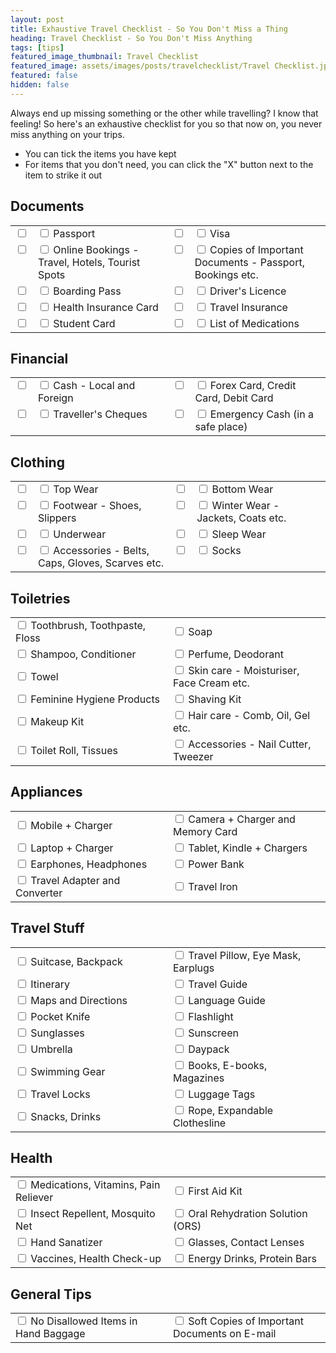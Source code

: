 ```yaml
---
layout: post
title: Exhaustive Travel Checklist - So You Don't Miss a Thing
heading: Travel Checklist - So You Don't Miss Anything
tags: [tips]
featured_image_thumbnail: Travel Checklist
featured_image: assets/images/posts/travelchecklist/Travel Checklist.jpg
featured: false
hidden: false
---
```


Always end up missing something or the other while travelling? I know that feeling! So here's an exhaustive checklist for you so that now on, you never miss anything on your trips.

- You can tick the items you have kept
- For items that you don't need, you can click the "X" button next to the item to strike it out

## Documents

<table style="width:100%">
<tr>
    <td width="3%" valign="top"><input type="checkbox"/></td>
    <td width="47%" valign="top"><input type="checkbox"/> <label class="strikethrough"> Passport</label></td>
    <td width="3%" valign="top"><input type="checkbox"/></td>
    <td width="47%" valign="top"><input type="checkbox"> <label class="strikethrough"> Visa</label></td>
</tr>
<tr>
    <td width="3%" valign="top"><input type="checkbox"/></td>
    <td width="47%" valign="top"><input type="checkbox"/> <label class="strikethrough"> Online Bookings - Travel, Hotels, Tourist Spots</label></td>
    <td width="3%" valign="top"><input type="checkbox"/></td>
    <td width="47%" valign="top"><input type="checkbox"/> <label class="strikethrough"> Copies of Important Documents - Passport, Bookings etc.</label></td>
</tr>
<tr>
    <td width="3%" valign="top"><input type="checkbox"/></td>
    <td width="47%" valign="top"><input type="checkbox"/> <label class="strikethrough"> Boarding Pass</label></td>
    <td width="3%" valign="top"><input type="checkbox"/></td>
    <td width="47%" valign="top"><input type="checkbox"/> <label class="strikethrough"> Driver's Licence</label></td>
</tr>
<tr>
    <td width="3%"><input type="checkbox"/></td>
    <td width="47%"><input type="checkbox"/> <label class="strikethrough"> Health Insurance Card</label></td>
    <td width="3%"><input type="checkbox"/></td>
    <td width="47%"><input type="checkbox"/> <label class="strikethrough"> Travel Insurance</label></td>
</tr>
<tr>
    <td width="3%"><input type="checkbox"/></td>
    <td width="47%"><input type="checkbox"/> <label class="strikethrough"> Student Card</label></td>
    <td width="3%"><input type="checkbox"/></td>
    <td width="47%"><input type="checkbox"/> <label class="strikethrough"> List of Medications</label></td>
</tr>
</table>

## Financial

<table style="width:100%">
<tr>
    <td width="3%" valign="top"><input type="checkbox"/></td>
    <td width="47%" valign="top"><input type="checkbox"/> <label class="strikethrough"> Cash - Local and Foreign</label></td>
    <td width="3%" valign="top"><input type="checkbox"/></td>
    <td width="47%" valign="top"><input type="checkbox"> <label class="strikethrough"> Forex Card, Credit Card, Debit Card</label></td>
</tr>
<tr>
    <td width="3%" valign="top"><input type="checkbox"/></td>
    <td width="47%" valign="top"><input type="checkbox"/> <label class="strikethrough"> Traveller's Cheques</label></td>
    <td width="3%" valign="top"><input type="checkbox"/></td>
    <td width="47%" valign="top"><input type="checkbox"> <label class="strikethrough"> Emergency Cash (in a safe place)</label></td> 
</tr>
</table>

## Clothing
<table style="width:100%">
<tr>
    <td width="3%" valign="top"><input type="checkbox"/></td>
    <td width="47%" valign="top"><input type="checkbox"/> <label class="strikethrough"> Top Wear</label></td>
    <td width="3%" valign="top"><input type="checkbox"/></td>
    <td width="47%" valign="top"><input type="checkbox"> <label class="strikethrough"> Bottom Wear</label></td>
</tr>
<tr>
    <td width="3%" valign="top"><input type="checkbox"/></td>
    <td width="47%" valign="top"><input type="checkbox"/> <label class="strikethrough"> Footwear - Shoes, Slippers</label></td>
    <td width="3%" valign="top"><input type="checkbox"/></td>
    <td width="47%" valign="top"><input type="checkbox"> <label class="strikethrough"> Winter Wear - Jackets, Coats etc.</label></td>
</tr>
<tr>
    <td width="3%" valign="top"><input type="checkbox"/></td>
    <td width="47%" valign="top"><input type="checkbox"/> <label class="strikethrough"> Underwear</label></td>
    <td width="3%" valign="top"><input type="checkbox"/></td>
    <td width="47%" valign="top"><input type="checkbox"> <label class="strikethrough"> Sleep Wear</label></td>
</tr>
<tr>
    <td width="3%" valign="top"><input type="checkbox"/></td>
    <td width="47%" valign="top"><input type="checkbox"/> <label class="strikethrough"> Accessories - Belts, Caps, Gloves, Scarves etc.</label></td>
    <td width="3%" valign="top"><input type="checkbox"/></td>
    <td width="47%" valign="top"><input type="checkbox"> <label class="strikethrough"> Socks</label></td>
</tr>
</table>

## Toiletries
<table style="width:100%">
<tr>
    <td width="50%"><input type="checkbox"> Toothbrush, Toothpaste, Floss </td>
    <td><input type="checkbox"> Soap</td>
</tr>
<tr>
    <td><input type="checkbox"> Shampoo, Conditioner</td>
    <td width="50%"><input type="checkbox"> Perfume, Deodorant</td>
</tr>
<tr>
    <td width="50%"><input type="checkbox"> Towel</td>
    <td><input type="checkbox"> Skin care - Moisturiser, Face Cream etc.</td>
</tr>
<tr>
    <td width="50%"><input type="checkbox"> Feminine Hygiene Products</td>
    <td><input type="checkbox"> Shaving Kit</td>
</tr>
<tr>
    <td width="50%"><input type="checkbox"> Makeup Kit</td>
    <td><input type="checkbox"> Hair care - Comb, Oil, Gel etc.</td>
</tr>
<tr>
    <td width="50%"><input type="checkbox"> Toilet Roll, Tissues</td>
    <td><input type="checkbox"> Accessories - Nail Cutter, Tweezer</td>
</tr>
</table>

## Appliances
<table style="width:100%">
<tr>
    <td width="50%"><input type="checkbox"> Mobile + Charger</td>
    <td><input type="checkbox"> Camera + Charger and Memory Card</td>
</tr>
<tr>
    <td width="50%"><input type="checkbox"> Laptop + Charger</td>
    <td><input type="checkbox"> Tablet, Kindle + Chargers</td>
</tr>
<tr>
    <td width="50%"><input type="checkbox"> Earphones, Headphones</td>
    <td><input type="checkbox"> Power Bank</td>
</tr>
    <tr>
    <td width="50%"><input type="checkbox"> Travel Adapter and Converter</td>
    <td><input type="checkbox"> Travel Iron</td>
</tr>
</table>

## Travel Stuff
<table style="width:100%">
<tr>
    <td width="50%"><input type="checkbox"> Suitcase, Backpack</td>
    <td><input type="checkbox"> Travel Pillow, Eye Mask, Earplugs</td>
</tr>
<tr>
    <td width="50%"><input type="checkbox"> Itinerary</td>
    <td><input type="checkbox"> Travel Guide</td>
</tr>
<tr>
    <td width="50%"><input type="checkbox"> Maps and Directions</td>
    <td><input type="checkbox"> Language Guide</td>
</tr>
<tr>
    <td width="50%"><input type="checkbox"> Pocket Knife</td>
    <td><input type="checkbox"> Flashlight</td>
</tr>
<tr>
    <td width="50%"><input type="checkbox"> Sunglasses</td>
    <td><input type="checkbox"> Sunscreen</td>
</tr>
<tr>
    <td width="50%"><input type="checkbox"> Umbrella</td>
    <td><input type="checkbox"> Daypack</td>
</tr>
<tr>
    <td width="50%"><input type="checkbox"> Swimming Gear</td>
    <td><input type="checkbox"> Books, E-books, Magazines</td>
</tr>
<tr>
    <td width="50%"><input type="checkbox"> Travel Locks</td>
    <td><input type="checkbox"> Luggage Tags</td>
</tr>
<tr>
    <td width="50%"><input type="checkbox"> Snacks, Drinks</td>
    <td><input type="checkbox"> Rope, Expandable Clothesline</td>
</tr>
</table>

## Health
<table style="width:100%">
<tr>
    <td width="50%"><input type="checkbox"> Medications, Vitamins, Pain Reliever</td>
    <td><input type="checkbox"> First Aid Kit</td>
</tr>
<tr>
    <td width="50%"><input type="checkbox"> Insect Repellent, Mosquito Net</td>
    <td><input type="checkbox"> Oral Rehydration Solution (ORS)</td>
</tr>
<tr>
    <td width="50%"><input type="checkbox"> Hand Sanatizer</td>
    <td><input type="checkbox"> Glasses, Contact Lenses</td>
</tr>
<tr>
    <td width="50%"><input type="checkbox"> Vaccines, Health Check-up</td>
    <td><input type="checkbox"> Energy Drinks, Protein Bars</td>
</tr>
</table>

## General Tips
<table style="width:100%">
<tr>
    <td width="50%"><input type="checkbox"> No Disallowed Items in Hand Baggage</td>
    <td><input type="checkbox"> Soft Copies of Important Documents on E-mail </td>
</tr>
</table>

